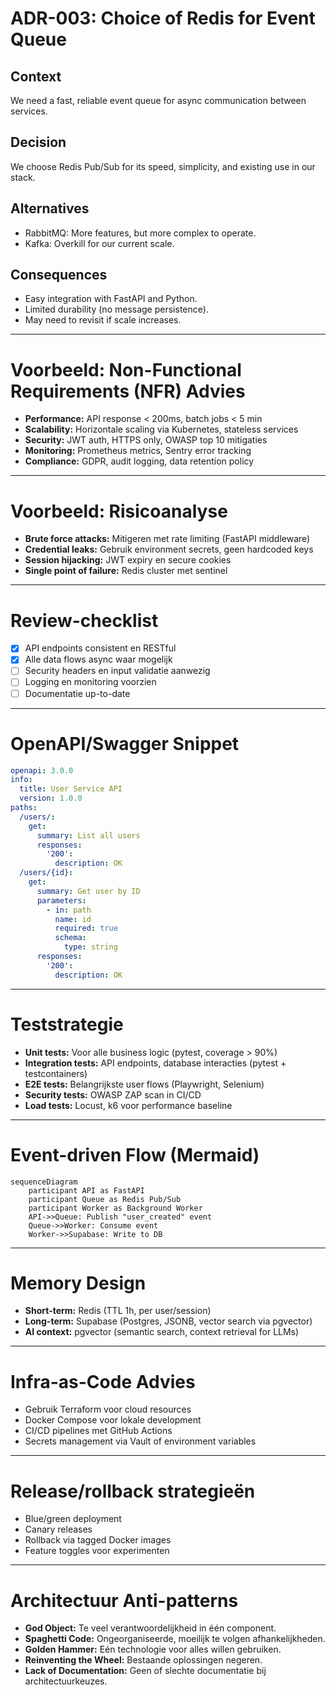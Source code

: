 # ADR-003: Choice of Redis for Event Queue

## Context
We need a fast, reliable event queue for async communication between services.

## Decision
We choose Redis Pub/Sub for its speed, simplicity, and existing use in our stack.

## Alternatives
- RabbitMQ: More features, but more complex to operate.
- Kafka: Overkill for our current scale.

## Consequences
- Easy integration with FastAPI and Python.
- Limited durability (no message persistence).
- May need to revisit if scale increases.

---

# Voorbeeld: Non-Functional Requirements (NFR) Advies

- **Performance:** API response < 200ms, batch jobs < 5 min
- **Scalability:** Horizontale scaling via Kubernetes, stateless services
- **Security:** JWT auth, HTTPS only, OWASP top 10 mitigaties
- **Monitoring:** Prometheus metrics, Sentry error tracking
- **Compliance:** GDPR, audit logging, data retention policy

---

# Voorbeeld: Risicoanalyse

- **Brute force attacks:** Mitigeren met rate limiting (FastAPI middleware)
- **Credential leaks:** Gebruik environment secrets, geen hardcoded keys
- **Session hijacking:** JWT expiry en secure cookies
- **Single point of failure:** Redis cluster met sentinel

---

# Review-checklist

- [x] API endpoints consistent en RESTful
- [x] Alle data flows async waar mogelijk
- [ ] Security headers en input validatie aanwezig
- [ ] Logging en monitoring voorzien
- [ ] Documentatie up-to-date

---

# OpenAPI/Swagger Snippet

```yaml
openapi: 3.0.0
info:
  title: User Service API
  version: 1.0.0
paths:
  /users/:
    get:
      summary: List all users
      responses:
        '200':
          description: OK
  /users/{id}:
    get:
      summary: Get user by ID
      parameters:
        - in: path
          name: id
          required: true
          schema:
            type: string
      responses:
        '200':
          description: OK
```

---

# Teststrategie

- **Unit tests:** Voor alle business logic (pytest, coverage > 90%)
- **Integration tests:** API endpoints, database interacties (pytest + testcontainers)
- **E2E tests:** Belangrijkste user flows (Playwright, Selenium)
- **Security tests:** OWASP ZAP scan in CI/CD
- **Load tests:** Locust, k6 voor performance baseline

---

# Event-driven Flow (Mermaid)

```mermaid
sequenceDiagram
    participant API as FastAPI
    participant Queue as Redis Pub/Sub
    participant Worker as Background Worker
    API->>Queue: Publish "user_created" event
    Queue->>Worker: Consume event
    Worker->>Supabase: Write to DB
```

---

# Memory Design

- **Short-term:** Redis (TTL 1h, per user/session)
- **Long-term:** Supabase (Postgres, JSONB, vector search via pgvector)
- **AI context:** pgvector (semantic search, context retrieval for LLMs)

---

# Infra-as-Code Advies

- Gebruik Terraform voor cloud resources
- Docker Compose voor lokale development
- CI/CD pipelines met GitHub Actions
- Secrets management via Vault of environment variables

---

# Release/rollback strategieën

- Blue/green deployment
- Canary releases
- Rollback via tagged Docker images
- Feature toggles voor experimenten

---

# Architectuur Anti-patterns

- **God Object:** Te veel verantwoordelijkheid in één component.
- **Spaghetti Code:** Ongeorganiseerde, moeilijk te volgen afhankelijkheden.
- **Golden Hammer:** Eén technologie voor alles willen gebruiken.
- **Reinventing the Wheel:** Bestaande oplossingen negeren.
- **Lack of Documentation:** Geen of slechte documentatie bij architectuurkeuzes.
